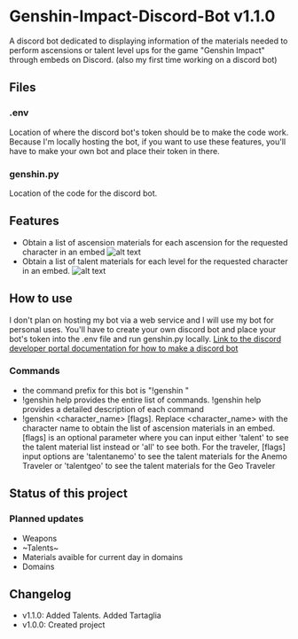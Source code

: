# Genshin-Impact-Discord-Bot v1.1.0
A discord bot dedicated to displaying information of the materials needed to perform ascensions or talent level ups for the game "Genshin Impact" through embeds on Discord.
(also my first time working on a discord bot)
## Files

### .env
Location of where the discord bot's token should be to make the code work. Because I'm locally hosting the bot, if you want to use these features, you'll have to make your own bot and place their token in there.

### genshin.py
Location of the code for the discord bot.

## Features
* Obtain a list of ascension materials for each ascension for the requested character in an embed
![alt text](https://i.imgur.com/NB5fmpE.png)
* Obtain a list of talent materials for each level for the requested character in an embed.
![alt text](https://i.imgur.com/QAxzHl2.png)

## How to use
I don't plan on hosting my bot via a web service and I will use my bot for personal uses. You'll have to create your own discord bot and place your bot's token into the .env file and run genshin.py locally. 
[Link to the discord developer portal documentation for how to make a discord bot](https://discord.com/developers/docs/intro)
### Commands
* the command prefix for this bot is "!genshin "
* !genshin help provides the entire list of commands. !genshin help <command> provides a detailed description of each command
* !genshin <character_name> [flags]. Replace <character_name> with the character name to obtain the list of ascension materials in an embed. [flags] is an optional parameter where you can input either  'talent' to see the talent material list instead or 'all' to see both. For the traveler, [flags] input options are 'talentanemo' to see the talent materials for the Anemo Traveler or 'talentgeo' to see the talent materials for the Geo Traveler 
## Status of this project
### Planned updates
* Weapons
* ~Talents~
* Materials avaible for current day in domains
* Domains

## Changelog
* v1.1.0: Added Talents. Added Tartaglia
* v1.0.0: Created project
